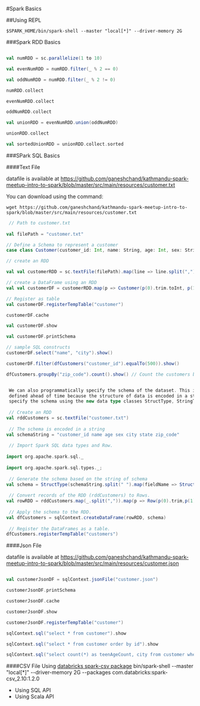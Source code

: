 #Spark Basics


##Using REPL
```
$SPARK_HOME/bin/spark-shell --master "local[*]" --driver-memory 2G
```
###Spark RDD Basics

```scala

val numRDD = sc.parallelize(1 to 10)

val evenNumRDD = numRDD.filter(_ % 2 == 0)

val oddNumRDD = numRDD.filter(_ % 2 != 0)

numRDD.collect

evenNumRDD.collect

oddNumRDD.collect

val unionRDD = evenNumRDD.union(oddNumRDD)

unionRDD.collect

val sortedUnionRDD = unionRDD.collect.sorted

```


###SPark SQL Basics

####Text File

datafile is available at https://github.com/ganeshchand/kathmandu-spark-meetup-intro-to-spark/blob/master/src/main/resources/customer.txt

You can download using the command:

```
wget https://github.com/ganeshchand/kathmandu-spark-meetup-intro-to-spark/blob/master/src/main/resources/customer.txt
```

```scala
 // Path to customer.txt
 
val filePath = "customer.txt"

// Define a Schema to represent a customer
case class Customer(customer_id: Int, name: String, age: Int, sex: String, city: String, state: String, zip_code: String)

// create an RDD

val val customerRDD = sc.textFile(filePath).map(line => line.split(",")

// create a DataFrame using an RDD
val val customerDF = customerRDD.map(p => Customer(p(0).trim.toInt, p(1), p(2).trim.toInt, p(3), p(4), p(5), p(6))).toDF

// Register as table
val customerDF.registerTempTable("customer")

customerDF.cache

val customerDF.show

val customerDF.printSchema

// sample SQL constructs
customerDF.select("name", "city").show()

customerDF.filter(dfCustomers("customer_id").equalTo(500)).show()

dfCustomers.groupBy("zip_code").count().show() // Count the customers by zip code


 We can also programmatically specify the schema of the dataset. This is useful when the custom classes cannot be 
 defined ahead of time because the structure of data is encoded in a string.Following code example shows how to 
 specify the schema using the new data type classes StructType, StringType, and StructField.
 
 // Create an RDD
val rddCustomers = sc.textFile("customer.txt")
 
 // The schema is encoded in a string
val schemaString = "customer_id name age sex city state zip_code"
 
 // Import Spark SQL data types and Row.
 
import org.apache.spark.sql._
 
import org.apache.spark.sql.types._;
 
 // Generate the schema based on the string of schema
val schema = StructType(schemaString.split(" ").map(fieldName => StructField(fieldName, StringType, true)))
 
 // Convert records of the RDD (rddCustomers) to Rows.
val rowRDD = rddCustomers.map(_.split(",")).map(p => Row(p(0).trim,p(1),p(2),p(3),p(4), p(5), p(6)))
 
 // Apply the schema to the RDD.
val dfCustomers = sqlContext.createDataFrame(rowRDD, schema)
 
 // Register the DataFrames as a table.
dfCustomers.registerTempTable("customers")

```

####Json File

datafile is available at https://github.com/ganeshchand/kathmandu-spark-meetup-intro-to-spark/blob/master/src/main/resources/customer.json


```scala

val customerJsonDF = sqlContext.jsonFile("customer.json")

customerJsonDF.printSchema

customerJsonDF.cache

customerJsonDF.show

customerJsonDF.registerTempTable("customer")

sqlContext.sql("select * from customer").show

sqlContext.sql("select * from customer order by id").show

sqlContext.sql("select count(*) as teenAgeCount, city from customer where age between 13 and 20 group by city ").show

```

####CSV File
Using [databricks spark-csv package](https://github.com/databricks/spark-csv)
bin/spark-shell --master "local[*]" --driver-memory 2G --packages com.databricks:spark-csv_2.10:1.2.0

*   Using SQL API
*   Using Scala API




